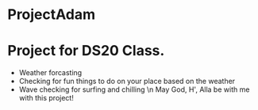 # ProjectAdam
# Project for DS20 Class. 
- Weather forcasting
- Checking for fun things to do on your place based on the weather 
- Wave checking for surfing and chilling \n May God, H', Alla be with me with this project!
